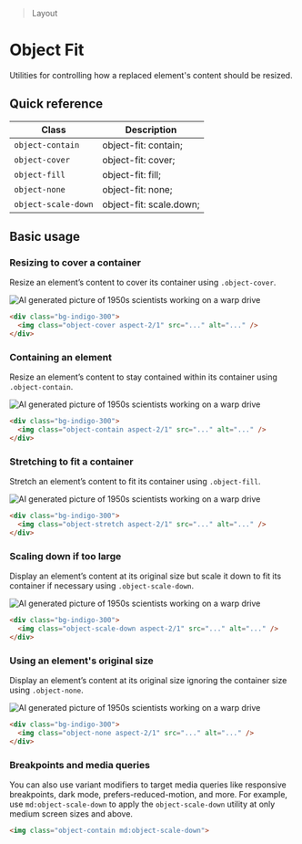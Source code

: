 > Layout

# Object Fit
Utilities for controlling how a replaced element's content should be resized.

## Quick reference

| Class                 | Description               |
| ----------------------| ------------------------- |
| `object-contain`      | object-fit: contain;      |
| `object-cover`        | object-fit: cover;        |
| `object-fill`         | object-fit: fill;         |
| `object-none`         | object-fit: none;         |
| `object-scale-down`   | object-fit: scale.down;   |

## Basic usage
### Resizing to cover a container
Resize an element’s content to cover its container using `.object-cover`.

<container>
  <div class="flex justify-center">
    <box class="rounded" style="height:200px;width:400px;" striped fg-color="var(--tw-indigo-fg)" bg-color="var(--tw-indigo-bg)">
      <img src="/50s-scientists.jpg" class="object-cover aspect-2/1 rounded" alt="AI generated picture of 1950s scientists working on a warp drive" />    
    </box>
  </div>
</container>

```html
<div class="bg-indigo-300">
  <img class="object-cover aspect-2/1" src="..." alt="..." />
</div>
```
### Containing an element
Resize an element’s content to stay contained within its container using `.object-contain`.

<container>
  <div class="flex justify-center">
    <box class="rounded" style="height:200px;width:400px;" striped fg-color="var(--tw-indigo-fg)" bg-color="var(--tw-indigo-bg)">
      <img src="/50s-scientists.jpg" class="object-contain aspect-2/1 rounded" alt="AI generated picture of 1950s scientists working on a warp drive" />    
    </box>
  </div>
</container>

```html
<div class="bg-indigo-300">
  <img class="object-contain aspect-2/1" src="..." alt="..." />
</div>
```

### Stretching to fit a container
Stretch an element’s content to fit its container using `.object-fill`.
<container>
  <div class="flex justify-center">
    <box class="rounded" style="height:200px;width:400px;" striped fg-color="var(--tw-indigo-fg)" bg-color="var(--tw-indigo-bg)">
      <img src="/50s-scientists.jpg" class="object-stretch aspect-2/1 rounded" alt="AI generated picture of 1950s scientists working on a warp drive" />    
    </box>
  </div>
</container>

```html
<div class="bg-indigo-300">
  <img class="object-stretch aspect-2/1" src="..." alt="..." />
</div>
```

### Scaling down if too large
Display an element’s content at its original size but scale it down to fit its container if necessary using `.object-scale-down`.

<container>
  <div class="flex justify-center">
    <box class="rounded" style="height:200px;width:400px;" striped fg-color="var(--tw-indigo-fg)" bg-color="var(--tw-indigo-bg)">
      <img src="/50s-scientists.jpg" class="object-scale-down aspect-2/1 rounded" alt="AI generated picture of 1950s scientists working on a warp drive" />    
    </box>
  </div>
</container>

```html
<div class="bg-indigo-300">
  <img class="object-scale-down aspect-2/1" src="..." alt="..." />
</div>
```

### Using an element's original size

Display an element’s content at its original size ignoring the container size using `.object-none`.
<container>
  <div class="flex justify-center">
    <box class="rounded" style="height:200px;width:400px;" striped fg-color="var(--tw-indigo-fg)" bg-color="var(--tw-indigo-bg)">
      <img src="/50s-scientists.jpg" class="object-none aspect-2/1 rounded" alt="AI generated picture of 1950s scientists working on a warp drive" />    
    </box>
  </div>
</container>

```html
<div class="bg-indigo-300">
  <img class="object-none aspect-2/1" src="..." alt="..." />
</div>
```

### Breakpoints and media queries
You can also use variant modifiers to target media queries like responsive breakpoints, dark mode, prefers-reduced-motion, and more. For example, use `md:object-scale-down` to apply the `object-scale-down` utility at only medium screen sizes and above.

```html
<img class="object-contain md:object-scale-down">
```